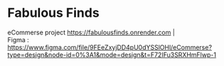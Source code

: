 # Fabulous Finds
eCommerse project
https://fabulousfinds.onrender.com  |   
Figma : https://www.figma.com/file/9FEeZxyjDD4pU0dYSSlOHl/eCommerse?type=design&node-id=0%3A1&mode=design&t=F72IFu3SRXHmFlwp-1
